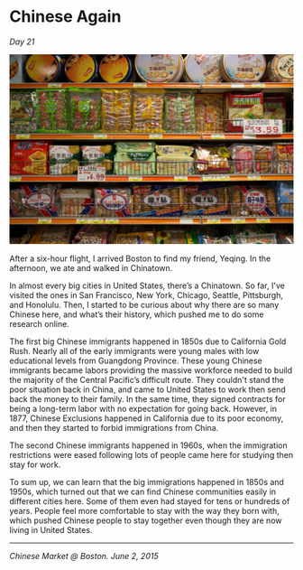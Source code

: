 # Chinese Again

*Day 21*

![](../../images/chinese.jpg)

After a six-hour flight, I arrived Boston to find my friend, Yeqing. In the afternoon, we ate and walked in Chinatown.

In almost every big cities in United States, there’s a Chinatown. So far, I've visited the ones in San Francisco, New York, Chicago, Seattle, Pittsburgh, and Honolulu. Then, I started to be curious about why there are so many Chinese here, and what’s their history, which pushed me to do some research online.

The first big Chinese immigrants happened in 1850s due to California Gold Rush. Nearly all of the early immigrants were young males with low educational levels from Guangdong Province. These young Chinese immigrants became labors providing the massive workforce needed to build the majority of the Central Pacific’s difficult route. They couldn't stand the poor situation back in China, and came to United States to work then send back the money to their family. In the same time, they signed contracts for being a long-term labor with no expectation for going back. However, in 1877, Chinese Exclusions happened in California due to its poor economy, and then they started to forbid immigrations from China.

The second Chinese immigrants happened in 1960s, when the immigration restrictions were eased following lots of people came here for studying then stay for work.

To sum up, we can learn that the big immigrations happened in 1850s and 1950s, which turned out that we can find Chinese communities easily in different cities here. Some of them even had stayed for tens or hundreds of years. People feel more comfortable to stay with the way they born with, which pushed Chinese people to stay together even though they are now living in United States.

---

*Chinese Market @ Boston. June 2, 2015*
